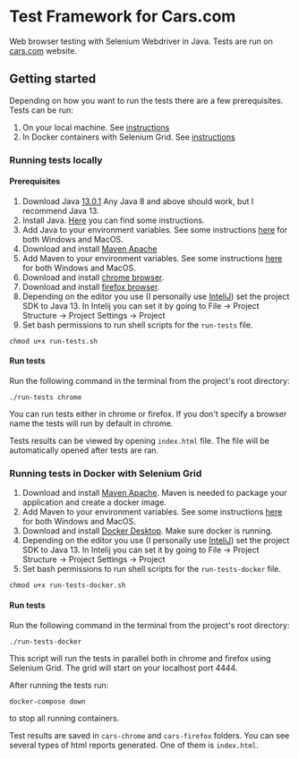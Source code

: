 # Test Framework for Cars.com

Web browser testing with Selenium Webdriver in Java. Tests are run on [cars.com](https://cars.com) website.

## Getting started

Depending on how you want to run the tests there are a few prerequisites. Tests can be run:
1. On your local machine. See [instructions](#running-tests-locally)
2. In Docker containers with Selenium Grid. See [instructions](#running-tests-in-docker-with-selenium-grid)

### Running tests locally
#### Prerequisites
1. Download Java [13.0.1](https://www.oracle.com/java/technologies/javase/jdk13-archive-downloads.html) Any Java 8 and above should work, but I recommend Java 13.
2. Install Java. [Here](https://docs.oracle.com/en/java/javase/17/install/overview-jdk-installation.html#GUID-8677A77F-231A-40F7-98B9-1FD0B48C346A) you can find some instructions.
3. Add Java to your environment variables. See some instructions [here](https://www.baeldung.com/java-home-on-windows-7-8-10-mac-os-x-linux) for both Windows and MacOS.
4. Download and install [Maven Apache](https://maven.apache.org/download.cgi)
5. Add Maven to your environment variables. See some instructions [here](https://www.baeldung.com/install-maven-on-windows-linux-mac) for both Windows and MacOS.
6. Download and install [chrome browser](https://www.google.com/chrome/?brand=CHBD&geo=US&gclid=Cj0KCQiAi9mPBhCJARIsAHchl1w4h4nJ9RAvKvmd7fM0W-Rqk6WmKiQbMRARLvwurBekpSCqn__GrnwaAuKxEALw_wcB&gclsrc=aw.ds).
7. Download and install [firefox browser](https://www.mozilla.org/en-US/firefox/new/). 
6. Depending on the editor you use (I personally use [InteliJ](https://www.jetbrains.com/idea/download)) set the project SDK to Java 13. In Intelij you can set it by going to File -> Project Structure -> Project Settings -> Project
7. Set bash permissions to run shell scripts for the `run-tests` file. 
```
chmod u+x run-tests.sh
```
#### Run tests
Run the following command in the terminal from the project's root directory:
```
./run-tests chrome
```
You can run tests either in chrome or firefox. If you don't specify a browser name the tests will run by default in chrome.

Tests results can be viewed by opening `index.html` file. The file will be automatically opened after tests are ran.

### Running tests in Docker with Selenium Grid
1. Download and install [Maven Apache](https://maven.apache.org/download.cgi). Maven is needed to package your application and create a docker image.
2. Add Maven to your environment variables. See some instructions [here](https://www.baeldung.com/install-maven-on-windows-linux-mac) for both Windows and MacOS.
3. Download and install [Docker Desktop](https://www.docker.com/products/docker-desktop). Make sure docker is running.
4. Depending on the editor you use (I personally use [InteliJ](https://www.jetbrains.com/idea/download)) set the project SDK to Java 13. In Intelij you can set it by going to File -> Project Structure -> Project Settings -> Project
5. Set bash permissions to run shell scripts for the `run-tests-docker` file. 
```
chmod u+x run-tests-docker.sh
```
#### Run tests
Run the following command in the terminal from the project's root directory:
```
./run-tests-docker
```
This script will run the tests in parallel both in chrome and firefox using Selenium Grid. The grid will start on your localhost port 4444.

After running the tests run:
```
docker-compose down
```
to stop all running containers.

Test results are saved in `cars-chrome` and `cars-firefox` folders. You can see several types of html reports generated. One of them is `index.html`.